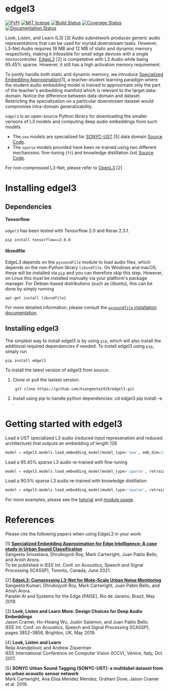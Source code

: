 # edgel3


[![PyPI](https://img.shields.io/badge/python-3.6%2C%203.7%2C%203.8-blue.svg)](https://pypi.python.org/pypi/edgel3)
[![MIT license](https://img.shields.io/badge/License-MIT-blue.svg)](https://choosealicense.com/licenses/mit/)
[![Build Status](https://travis-ci.com/ksangeeta2429/edgel3.svg?branch=master)](https://travis-ci.com/ksangeeta2429/edgel3)
[![Coverage Status](https://coveralls.io/repos/github/ksangeeta2429/edgel3/badge.svg?branch=master)](https://coveralls.io/github/ksangeeta2429/edgel3?branch=master)
[![Documentation Status](https://readthedocs.org/projects/edgel3/badge/?version=latest)](https://edgel3.readthedocs.io/en/latest/?badge=latest)

Look, Listen, and Learn (L3) [3] Audio subnetwork produces generic audio representations that can be used for myriad downstream tasks. However, L3-Net Audio requires 18 MB and 12 MB of static and dynamic memory respectively, making it infeasible for small edge devices with a single microcontroller. [EdgeL3](https://github.com/ksangeeta2429/Publications/raw/master/EdgeL3_Compressing_L3_Net_for_Mote_Scale.pdf) [2] is competetive with L3 Audio while being 95.45% sparse. However, it still has a high activation memory requirement.

To jointly handle both static and dynamic memory, we introduce [Specialized Embedding Approximation](https://github.com/ksangeeta2429/Publications/raw/master/SEA.pdf)[1], a teacher-student learning paradigm where the student audio embedding model is trained to approximate only the part of the teacher's embedding manifold which is relevant to the target data-domain. Notice the difference between data-domain and dataset. Restricting the specialization on a particular downstream dataset would compromise intra-domain generalizability.

``edgel3`` is an open-source Python library for downloading the smaller versions of L3 models and computing deep audio embeddings from such models. 
- The ``sea`` models are specialized for [SONYC-UST](https://zenodo.org/record/2590742#.YGlc1i1h2Tc) [5] data domain [Source Code](https://github.com/ksangeeta2429/embedding-approx). 
- The ``sparse`` models provided have been re-trained using two different mechanisms: fine-tuning (``ft``) and knowledge distillation (``kd``) [Source Code](https://github.com/ksangeeta2429/l3embedding/tree/dcompression).

For non-compressed L3-Net, please refer to [OpenL3](https://github.com/marl/openl3) [2]

# Installing edgel3

Dependencies
------------
#### Tensorflow
``edgel3`` has been tested with Tensorflow 2.0 and Keras 2.3.1. 

    pip install tensorflow==2.0.0

#### libsndfile
EdgeL3 depends on the `pysoundfile` module to load audio files, which depends on the non-Python library ``libsndfile``. On Windows and macOS, these will be installed via ``pip`` and you can therefore skip this step.
However, on Linux this must be installed manually via your platform's package manager.
For Debian-based distributions (such as Ubuntu), this can be done by simply running

    apt-get install libsndfile1

For more detailed information, please consult the
[`pysoundfile` installation documentation](https://pysoundfile.readthedocs.io/en/0.9.0/#installation>).


Installing edgel3
-----------------
The simplest way to install edgel3 is by using ``pip``, which will also install the additional required dependencies
if needed. To install edgel3 using ``pip``, simply run

    pip install edgel3

To install the latest version of edgel3 from source:

1. Clone or pull the lastest version:

        git clone https://github.com/ksangeeta2429/edgel3.git

2. Install using pip to handle python dependencies:
        cd edgel3
        pip install -e .

# Getting started with edgel3

Load a UST specialized L3 audio (reduced input represenation and reduced architecture) that outputs an embedding of length 128
```python
model = edgel3.models.load_embedding_model(model_type='sea', emb_dim=128)
```

Load a 95.45% sparse L3 audio re-trained with fine-tuning
```python
model = edgel3.models.load_embedding_model(model_type='sparse', retrain_type='ft', sparsity=95.45)
```

Load a 90.5% sparse L3 audio re-trained with knowledge distillation
```python
model = edgel3.models.load_embedding_model(model_type='sparse', retrain_type='kd', sparsity=90.5)
```

For more examples, please see the [tutorial](https://edgel3.readthedocs.io/en/latest/tutorial.html) and [module usage](https://edgel3.readthedocs.io/en/latest/edgel3.html).

# References

Please cite the following papers when using EdgeL3 in your work:

[1] **[Specialized Embedding Approximation for Edge Intelligence: A case study in Urban Sound Classification](https://github.com/ksangeeta2429/Publications/raw/master/SEA.pdf)** <br/>
Sangeeta Srivastava, Dhrubojyoti Roy, Mark Cartwright, Juan Pablo Bello, and Anish Arora. </br>
To be published in IEEE Int. Conf. on Acoustics, Speech and Signal Processing (ICASSP), Toronto, Canada, June 2021.

[2] **[EdgeL3: Compressing L3-Net for Mote-Scale Urban Noise Monitoring](https://github.com/ksangeeta2429/Publications/raw/master/EdgeL3_Compressing_L3_Net_for_Mote_Scale.pdf)** <br/>
Sangeeta Kumari, Dhrubojyoti Roy, Mark Cartwright, Juan Pablo Bello, and Anish Arora. </br>
Parallel AI and Systems for the Edge (PAISE), Rio de Janeiro, Brazil, May 2019.

[3] **Look, Listen and Learn More: Design Choices for Deep Audio Embeddings** <br/>
Jason Cramer, Ho-Hsiang Wu, Justin Salamon, and Juan Pablo Bello.<br/>
IEEE Int. Conf. on Acoustics, Speech and Signal Processing (ICASSP), pages 3852–3856, Brighton, UK, May 2019.

[4] **Look, Listen and Learn**<br/>
Relja Arandjelović and Andrew Zisserman<br/>
IEEE International Conference on Computer Vision (ICCV), Venice, Italy, Oct. 2017.

[5] **SONYC Urban Sound Tagging (SONYC-UST): a multilabel dataset from an urban acoustic sensor network**</br>
Mark Cartwright, Ana Elisa Mendez Mendez, Graham Dove, Jason Cramer et al. 2019.

